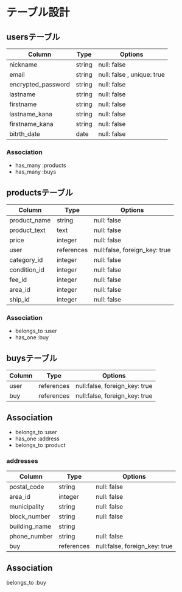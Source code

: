 # テーブル設計

## usersテーブル
| Column         | Type    | Options                       |
| -------------- | ------- | ----------------------------- |
| nickname       | string  | null:  false                  |
| email          | string  | null:  false ,   unique: true |
| encrypted_password       | string  | null:  false                  |
| lastname       | string  | null:  false                  |
| firstname      | string  | null:  false                  |
| lastname_kana  | string  | null:  false                  |
| firstname_kana | string  | null:  false                  |
| bitrth_date    | date | null:  false                  |



### Association
- has_many :products
- has_many :buys



## productsテーブル
| Column         | Type       | Options                       |
| -------------- | ------- | ----------------------------- |
| product_name   | string       | null:  false                  |
| product_text   | text       | null:  false                  |
| price          | integer    | null:  false                  |
| user    | references | null:false, foreign_key: true |
| category_id       | integer    | null:  false                  |
| condition_id      | integer     | null:  false                  |
| fee_id   | integer     | null:  false                  |
| area_id | integer     | null:  false                  |
| ship_id       | integer     | null:  false                  |


### Association
- belongs_to :user
- has_one :buy



## buysテーブル 
| Column         | Type       | Options               |
| -------------- | ------- | ----------------------------- |
|user          |references | null:false, foreign_key: true |
|buy    |  references | null:false, foreign_key: true |


## Association
- belongs_to :user
- has_one :address
- belongs_to :product




### addresses
| Column         | Type       | Options               |
| -------------- | ------- | ----------------------------- |
|   postal_code | string   |  null:  false    |
| area_id | integer     | null:  false                  |
|   municipality    |   string  |   null:  false    |
|   block_number    |   string |   null:  false    |
|   building_name   |   string   |     |
|   phone_number    | string   | null:  false    |
|   buy |references | null:false, foreign_key: true |


## Association
belongs_to :buy